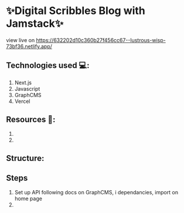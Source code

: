 # ✨Digital Scribbles Blog with Jamstack✨

view live on https://632202d10c360b27f456cc67--lustrous-wisp-73bf36.netlify.app/

## Technologies used 💻:

1. Next.js
2. Javascript
3. GraphCMS
4. Vercel

## Resources 📕:

1.
2.

## Structure:

## Steps

1. Set up API following docs on GraphCMS, i dependancies, import on home page
2.
